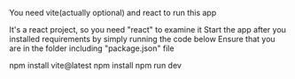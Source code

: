 You need vite(actually optional) and react to run this app

It's a react project, so you need "react" to examine it
Start the app after you installed requirements by simply running the code below
Ensure that you are in the folder including "package.json" file

npm install vite@latest
npm install
npm run dev